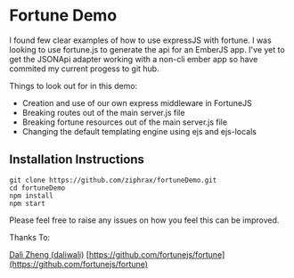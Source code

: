 Fortune Demo
============

I found few clear examples of how to use expressJS with fortune. I was looking to use fortune.js to generate the api for an EmberJS app. I've yet to get the JSONApi adapter working with a non-cli ember app so have commited my current progess to git hub.

Things to look out for in this demo:

- Creation and use of our own express middleware in FortuneJS
- Breaking routes out of the main server.js file 
- Breaking fortune resources out of the main server.js file
- Changing the default templating engine using ejs and ejs-locals

Installation Instructions
------------------------

	git clone https://github.com/ziphrax/fortuneDemo.git
	cd fortuneDemo
	npm install
	npm start


Please feel free to raise any issues on how you feel this can be improved.

Thanks To:

[Dali Zheng	(daliwali)](https://github.com/daliwali)
[https://github.com/fortunejs/fortune](https://github.com/fortunejs/fortune)